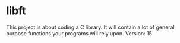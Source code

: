# libft
This project is about coding a C library. It will contain a lot of general purpose functions your programs will rely upon. Version: 15
